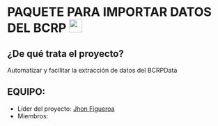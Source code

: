 # PAQUETE PARA IMPORTAR DATOS DEL BCRP <img src="https://image.flaticon.com/icons/svg/323/323273.svg" width="30"/> 

## ¿De qué trata el proyecto?
Automatizar y facilitar la extracción de datos del BCRPData

## EQUIPO:

* Líder del proyecto: [Jhon Figueroa](https://www.linkedin.com/in/jhon-vidal-figueroa-céspedes-166837124/)
* Miembros:
